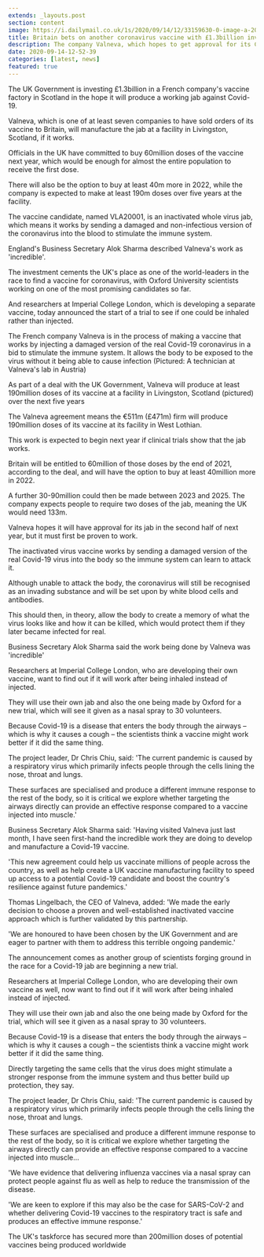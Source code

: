 ```yaml
---
extends: _layouts.post
section: content
image: https://i.dailymail.co.uk/1s/2020/09/14/12/33159630-0-image-a-20_1600083635310.jpg 
title: Britain bets on another coronavirus vaccine with £1.3billion investment in Scottish factory 
description: The company Valneva, which hopes to get approval for its Covid-19 vaccine in the second half of 2021, will supply Britain with at least 60million doses as part of the deal. 
date: 2020-09-14-12-52-39 
categories: [latest, news] 
featured: true 
--- 
```

The UK Government is investing £1.3billion in a French company's vaccine factory in Scotland in the hope it will produce a working jab against Covid-19.

Valneva, which is one of at least seven companies to have sold orders of its vaccine to Britain, will manufacture the jab at a facility in Livingston, Scotland, if it works.

Officials in the UK have committed to buy 60million doses of the vaccine next year, which would be enough for almost the entire population to receive the first dose.

There will also be the option to buy at least 40m more in 2022, while the company is expected to make at least 190m doses over five years at the facility.

The vaccine candidate, named VLA20001, is an inactivated whole virus jab, which means it works by sending a damaged and non-infectious version of the coronavirus into the blood to stimulate the immune system.

England's Business Secretary Alok Sharma described Valneva's work as 'incredible'.

The investment cements the UK's place as one of the world-leaders in the race to find a vaccine for coronavirus, with Oxford University scientists working on one of the most promising candidates so far.

And researchers at Imperial College London, which is developing a separate vaccine, today announced the start of a trial to see if one could be inhaled rather than injected.

The French company Valneva is in the process of making a vaccine that works by injecting a damaged version of the real Covid-19 coronavirus in a bid to stimulate the immune system. It allows the body to be exposed to the virus without it being able to cause infection (Pictured: A technician at Valneva's lab in Austria)

As part of a deal with the UK Government, Valneva will produce at least 190million doses of its vaccine at a facility in Livingston, Scotland (pictured) over the next five years

The Valneva agreement means the €511m (£471m) firm will produce 190million doses of its vaccine at its facility in West Lothian.

This work is expected to begin next year if clinical trials show that the jab works.

Britain will be entitled to 60million of those doses by the end of 2021, according to the deal, and will have the option to buy at least 40million more in 2022.

A further 30-90million could then be made between 2023 and 2025. The company expects people to require two doses of the jab, meaning the UK would need 133m.  

Valneva hopes it will have approval for its jab in the second half of next year, but it must first be proven to work.

The inactivated virus vaccine works by sending a damaged version of the real Covid-19 virus into the body so the immune system can learn to attack it.

Although unable to attack the body, the coronavirus will still be recognised as an invading substance and will be set upon by white blood cells and antibodies.

This should then, in theory, allow the body to create a memory of what the virus looks like and how it can be killed, which would protect them if they later became infected for real.

Business Secretary Alok Sharma said the work being done by Valneva was 'incredible'

Researchers at Imperial College London, who are developing their own vaccine, want to find out if it will work after being inhaled instead of injected.

They will use their own jab and also the one being made by Oxford for a new trial, which will see it given as a nasal spray to 30 volunteers.

Because Covid-19 is a disease that enters the body through the airways – which is why it causes a cough – the scientists think a vaccine might work better if it did the same thing. 

The project leader, Dr Chris Chiu, said: 'The current pandemic is caused by a respiratory virus which primarily infects people through the cells lining the nose, throat and lungs. 

These surfaces are specialised and produce a different immune response to the rest of the body, so it is critical we explore whether targeting the airways directly can provide an effective response compared to a vaccine injected into muscle.' 

Business Secretary Alok Sharma said: 'Having visited Valneva just last month, I have seen first-hand the incredible work they are doing to develop and manufacture a Covid-19 vaccine.

'This new agreement could help us vaccinate millions of people across the country, as well as help create a UK vaccine manufacturing facility to speed up access to a potential Covid-19 candidate and boost the country's resilience against future pandemics.'  

Thomas Lingelbach, the CEO of Valneva, added: 'We made the early decision to choose a proven and well-established inactivated vaccine approach which is further validated by this partnership.

'We are honoured to have been chosen by the UK Government and are eager to partner with them to address this terrible ongoing pandemic.'

The announcement comes as another group of scientists forging ground in the race for a Covid-19 jab are beginning a new trial.

Researchers at Imperial College London, who are developing their own vaccine as well, now want to find out if it will work after being inhaled instead of injected.

They will use their own jab and also the one being made by Oxford for the trial, which will see it given as a nasal spray to 30 volunteers.

Because Covid-19 is a disease that enters the body through the airways – which is why it causes a cough – the scientists think a vaccine might work better if it did the same thing.

Directly targeting the same cells that the virus does might stimulate a stronger response from the immune system and thus better build up protection, they say. 

The project leader, Dr Chris Chiu, said: 'The current pandemic is caused by a respiratory virus which primarily infects people through the cells lining the nose, throat and lungs. 

These surfaces are specialised and produce a different immune response to the rest of the body, so it is critical we explore whether targeting the airways directly can provide an effective response compared to a vaccine injected into muscle...  

'We have evidence that delivering influenza vaccines via a nasal spray can protect people against flu as well as help to reduce the transmission of the disease. 

'We are keen to explore if this may also be the case for SARS-CoV-2 and whether delivering Covid-19 vaccines to the respiratory tract is safe and produces an effective immune response.' 

The UK's taskforce has secured more than 200million doses of potential vaccines being produced worldwide

